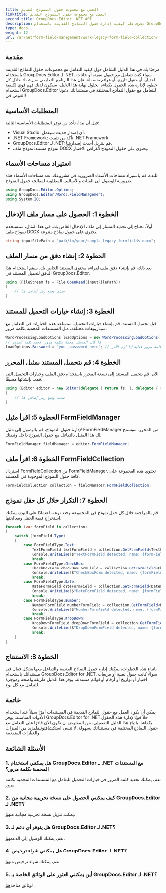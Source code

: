 ```yaml
---
title: العمل مع مجموعة حقول النموذج القديم
linktitle: العمل مع مجموعة حقول النموذج القديم
second_title: GroupDocs.Editor .NET API
description: تعرف على كيفية إدارة حقول النماذج القديمة باستخدام GroupDocs.Editor لـ .NET من خلال دليلنا التفصيلي. مثالي للتعامل مع حقول النص ومربعات الاختيار والتواريخ والمزيد.
type: docs
weight: 12
url: /ar/net/form-field-management/work-legacy-form-field-collection/
---
```

## مقدمة
مرحبًا بك في هذا الدليل الشامل حول كيفية التعامل مع مجموعات حقول النماذج القديمة باستخدام GroupDocs.Editor لـ .NET. سواء كنت تتعامل مع حقول نصية، أو خانات اختيار، أو حقول تاريخ، أو قوائم منسدلة، فإن هذا البرنامج التعليمي سيرشدك خلال كل خطوة لإدارة هذه الحقول بكفاءة. بحلول نهاية هذا الدليل، سيكون لديك فهم قوي لكيفية استخدام GroupDocs.Editor للتعامل مع حقول النماذج المختلفة في مستنداتك. دعونا الغوص في!
## المتطلبات الأساسية
قبل أن نبدأ، تأكد من توفر المتطلبات الأساسية التالية:
- Visual Studio: أي إصدار حديث سيعمل.
- .NET Framework: تأكد من تثبيت .NET Framework.
-  GroupDocs.Editor لـ .NET: قم بتنزيل أحدث إصدار[هنا](https://releases.groupdocs.com/editor/net/).
- نموذج مستند: نموذج ملف DOCX يحتوي على حقول النموذج لأغراض الاختبار.
## استيراد مساحات الأسماء
للبدء، قم باستيراد مساحات الأسماء الضرورية في مشروعك. تعد مساحات الأسماء هذه ضرورية للوصول إلى الفئات والأساليب المطلوبة لمعالجة حقول النموذج.
```csharp
using GroupDocs.Editor.Options;
using GroupDocs.Editor.Words.FieldManagement;
using System.IO;
```
## الخطوة 1: الحصول على مسار ملف الإدخال
أولاً، تحتاج إلى تحديد المسار إلى ملف الإدخال الخاص بك. في هذا المثال، سنستخدم نموذج ملف DOCX يحتوي على حقول نماذج متنوعة.
```csharp
string inputFilePath = "path/to/your/sample_legacy_formfields.docx";
```
## الخطوة 2: إنشاء دفق من مسار الملف
بعد ذلك، قم بإنشاء دفق ملف لقراءة محتوى المستند الخاص بك. سيتم استخدام هذا الدفق لتحميل المستند في GroupDocs.Editor.
```csharp
using (FileStream fs = File.OpenRead(inputFilePath))
{
    // سيتم وضع رمز إضافي هنا
}
```
## الخطوة 3: إنشاء خيارات التحميل للمستند
قبل تحميل المستند، قم بإنشاء خيارات التحميل. ستساعد هذه الخيارات في التعامل مع سيناريوهات مختلفة، مثل المستندات المحمية بكلمة مرور.
```csharp
WordProcessingLoadOptions loadOptions = new WordProcessingLoadOptions();
// إذا كان المستند محميًا بكلمة مرور، فحدد كلمة المرور
loadOptions.Password = "your_password_here"; // استخدم كلمة مرور فعلية إذا لزم الأمر
```
## الخطوة 4: قم بتحميل المستند بمثيل المحرر
الآن، قم بتحميل المستند إلى نسخة المحرر باستخدام دفق الملف وخيارات التحميل التي قمت بإنشائها مسبقًا.
```csharp
using (Editor editor = new Editor(delegate { return fs; }, delegate { return loadOptions; }))
{
    // سيتم وضع رمز إضافي هنا
}
```
## الخطوة 5: اقرأ مثيل FormFieldManager
لإدارة حقول النموذج، قم بالوصول إلى مثيل FormFieldManager من المحرر. سيسمح لك هذا المثيل بالتفاعل مع حقول النموذج داخل وثيقتك.
```csharp
FormFieldManager fieldManager = editor.FormFieldManager;
```
## الخطوة 6: اقرأ ملف FormFieldCollection
استرداد FormFieldCollection من FormFieldManager. تحتوي هذه المجموعة على كافة حقول النموذج الموجودة في المستند.
```csharp
FormFieldCollection collection = fieldManager.FormFieldCollection;
```
## الخطوة 7: التكرار خلال كل حقل نموذج
قم بالمراجعة خلال كل حقل نموذج في المجموعة وحدد نوعه. اعتمادًا على النوع، يمكنك استخراج قيمة الحقل ومعالجتها.
```csharp
foreach (var formField in collection)
{
    switch (formField.Type)
    {
        case FormFieldType.Text:
            TextFormField textFormField = collection.GetFormField<TextFormField>(formField.Name);
            Console.WriteLine($"TextFormField detected, name: {formField.Name}, value: {textFormField.Value}");
            break;
        case FormFieldType.CheckBox:
            CheckBoxForm checkBoxFormField = collection.GetFormField<CheckBoxForm>(formField.Name);
            Console.WriteLine($"CheckBoxForm detected, name: {formField.Name}, value: {checkBoxFormField.Value}");
            break;
        case FormFieldType.Date:
            DateFormField dateFormField = collection.GetFormField<DateFormField>(formField.Name);
            Console.WriteLine($"DateFormField detected, name: {formField.Name}, value: {dateFormField.Value}");
            break;
        case FormFieldType.Number:
            NumberFormField numberFormField = collection.GetFormField<NumberFormField>(formField.Name);
            Console.WriteLine($"NumberFormField detected, name: {formField.Name}, value: {numberFormField.Value}");
            break;
        case FormFieldType.DropDown:
            DropDownFormField dropDownFormField = collection.GetFormField<DropDownFormField>(formField.Name);
            Console.WriteLine($"DropDownFormField detected, name: {formField.Name}, value selected: {dropDownFormField.Value[dropDownFormField.SelectedIndex]}");
            break;
    }
}
```
## الخطوة 8: الاستنتاج
باتباع هذه الخطوات، يمكنك إدارة حقول النماذج القديمة والتفاعل معها بشكل فعال في مستنداتك باستخدام GroupDocs.Editor for .NET. سواء كانت حقول نصية أو مربعات اختيار أو تواريخ أو أرقام أو قوائم منسدلة، يوفر هذا الدليل طريقة واضحة وموجزة للتعامل مع كل نوع.
## خاتمة
 يمكن أن يكون العمل مع حقول النماذج القديمة في المستندات أمرًا سهلاً عند استخدام الأدوات المناسبة. يوفر GroupDocs.Editor for .NET حلاً قويًا لإدارة هذه الحقول بكفاءة. باتباع هذا الدليل التفصيلي، من المفترض أن تكون الآن قادرًا على التعامل مع حقول النماذج المختلفة في مستنداتك بسهولة. لا تنسى استكشاف[توثيق](https://reference.groupdocs.com/editor/net/)لمزيد من الميزات والخيارات المتقدمة.
## الأسئلة الشائعة
### 1. هل يمكنني استخدام GroupDocs.Editor لـ .NET مع المستندات المحمية بكلمة مرور؟
نعم، يمكنك تحديد كلمة المرور في خيارات التحميل للتعامل مع المستندات المحمية بكلمة مرور.
### 2. كيف يمكنني الحصول على نسخة تجريبية مجانية من GroupDocs.Editor لـ .NET؟
 يمكنك تنزيل نسخة تجريبية مجانية من[هنا](https://releases.groupdocs.com/).
### 3. هل يتوفر أي دعم لـ GroupDocs.Editor لـ .NET؟
 نعم، يمكنك الوصول إلى الدعم[هنا](https://forum.groupdocs.com/c/editor/20).
### 4. هل يمكنني شراء ترخيص GroupDocs.Editor لـ .NET؟
 نعم، يمكنك شراء ترخيص من[هنا](https://purchase.groupdocs.com/buy).
### 5. أين يمكنني العثور على الوثائق الخاصة بـ GroupDocs.Editor لـ .NET؟
الوثائق متاحة[هنا](https://reference.groupdocs.com/editor/net/).